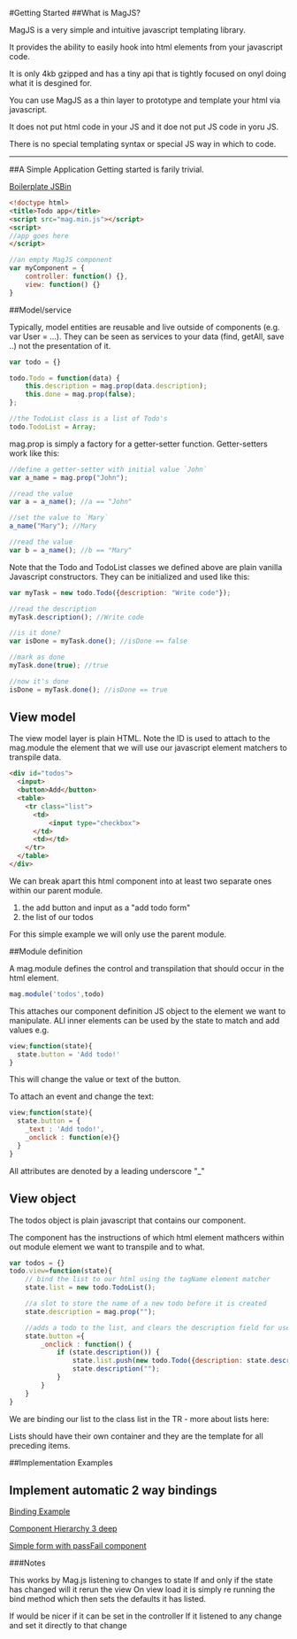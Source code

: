 #Getting Started
##What is MagJS?

MagJS is a very simple and intuitive javascript templating library.

It provides the ability to easily hook into html elements from your javascript code.

It is only 4kb gzipped and has a tiny api that is tightly focused on onyl doing what it is desgined for.

You can use MagJS as a thin layer to prototype and template your html via javascript.

It does not put html code in your JS and it doe not put JS code in yoru JS.

There is no special templating syntax or special JS way in which to code.
<hr/>
##A Simple Application
Getting started is farily trivial.

[Boilerplate JSBin](http://jsbin.com/giquhokari/edit?html,output)

```html
<!doctype html>
<title>Todo app</title>
<script src="mag.min.js"></script>
<script>
//app goes here
</script>
```

```javascript
//an empty MagJS component
var myComponent = {
    controller: function() {},
    view: function() {}
}
```
##Model/service

Typically, model entities are reusable and live outside of components (e.g. var User = ...). 
They can be seen as services to your data (find, getAll, save ..) not the presentation of it.

```javascript
var todo = {}

todo.Todo = function(data) {
    this.description = mag.prop(data.description);
    this.done = mag.prop(false);
};

//the TodoList class is a list of Todo's
todo.TodoList = Array;
```

mag.prop is simply a factory for a getter-setter function. Getter-setters work like this:

```javascript
//define a getter-setter with initial value `John`
var a_name = mag.prop("John");

//read the value
var a = a_name(); //a == "John"

//set the value to `Mary`
a_name("Mary"); //Mary

//read the value
var b = a_name(); //b == "Mary"
```

Note that the Todo and TodoList classes we defined above are plain vanilla Javascript constructors. They can be initialized and used like this:
```javascript
var myTask = new todo.Todo({description: "Write code"});

//read the description
myTask.description(); //Write code

//is it done?
var isDone = myTask.done(); //isDone == false

//mark as done
myTask.done(true); //true

//now it's done
isDone = myTask.done(); //isDone == true
```

## View model

The view model layer is plain HTML. Note the ID is used to attach to the mag.module the element that we will use our javascript element matchers to transpile data.

```html
<div id="todos">
  <input>
  <button>Add</button>
  <table>
    <tr class="list">
      <td>
          <input type="checkbox">
      </td>
      <td></td>
    </tr>
  </table>
</div>
```

We can break apart this html component into at least two separate ones within our parent module.
1. the add button and input as a "add todo form"
2. the list of our todos

For this simple example we will only use the parent module.

##Module definition

A mag.module defines the control and transpilation that should occur in the html element.

```javascript
mag.module('todos',todo)
```

This attaches our component definition JS object to the element we want to manipulate. ALl inner elements can be used by the state to match and add values e.g.

```javascript
view;function(state){
  state.button = 'Add todo!'
}
```
This will change the value or text of the button.

To attach an event and change the text:

```javascript
view;function(state){
  state.button = {
    _text : 'Add todo!',
    _onclick : function(e){}
  }
}
```
All attributes are denoted by a leading underscore "_"

## View object
The todos object is plain javascript that contains our component.

The component has the instructions of which html element mathcers within out module element we want to transpile and to what.

```javascript
var todos = {}
todo.view=function(state){
    // bind the list to our html using the tagName element matcher
    state.list = new todo.TodoList();

    //a slot to store the name of a new todo before it is created
    state.description = mag.prop("");

    //adds a todo to the list, and clears the description field for user convenience
    state.button ={
        _onclick : function() {
            if (state.description()) {
                state.list.push(new todo.Todo({description: state.description()}));
                state.description("");
            }
        }
    }
}
```
We are binding our list to the class list in the TR - more about lists here:

Lists should have their own container and they are the template for all preceding items.

##Implementation Examples

## Implement automatic 2 way bindings

[Binding Example](http://jsbin.com/dicezageja/edit)

[Component Hierarchy 3 deep](http://jsbin.com/fosoladene/edit?html,js,output)

[Simple form with passFail component](http://jsbin.com/laraserije/edit?html,js,output)

###Notes

This works by Mag.js listening to changes to state
If and only if the state has changed will it rerun the view
On view load it is simply re running the bind method which then sets the defaults it has listed.

If would be nicer if it can be set in the controller
If it listened to any change and set it directly to that change
